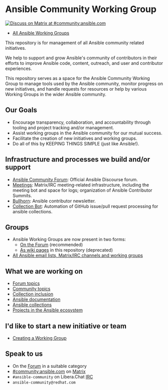 # Ansible Community Working Group

[![Discuss on Matrix at #community:ansible.com](https://img.shields.io/matrix/community:ansible.com.svg?server_fqdn=ansible-accounts.ems.host&label=Discuss%20on%20Matrix%20at%20%23community:ansible.com&logo=matrix)](https://matrix.to/#/#community:ansible.com)

* [All Ansible Working Groups](https://github.com/ansible/community/wiki)

This repository is for management of all Ansible community related initiatives.

We help to support and grow Ansible's community of contributors in their efforts to improve Ansible code, content, outreach, and user and contributor experiences.

This repository serves as a space for the Ansible Community Working Group to manage tools used by the Ansible community, monitor progress on new initiatives, and handle requests for resources or help by various Working Groups in the wider Ansible community.

## Our Goals

* Encourage transparency, collaboration, and accountability through tooling and project tracking and/or management.
* Assist working groups in the Ansible community for our mutual success.
* Facilitate the creation of new initiatives and working groups.
* Do all of this by KEEPING THINGS SIMPLE (just like Ansible!).

## Infrastructure and processes we build and/or support

* [Ansible Community Forum](https://forum.ansible.com/): Official Ansible Discourse forum.
* [Meetings](https://github.com/ansible/community/tree/main/meetings): Matrix/IRC meeting-related infrastructure, including the meeting bot and space for logs; organization of Ansible Contributor Summits.
* [Bullhorn](https://github.com/ansible/community/wiki/News#the-bullhorn): Ansible contributor newsletter.
* [Collection Bot](https://github.com/ansible-community/collection_bot): Automation of GitHub issue/pull request processing for ansible collections.

## Groups

* Ansible Working Groups are now present in two forms:
  * [On the Forum](https://forum.ansible.com/g) (recommended)
  * [As wiki pages](https://github.com/ansible/community/wiki) in this repository (deprecated)
* [All Ansible email lists, Matrix/IRC channels and working groups](https://docs.ansible.com/ansible/devel/community/communication.html)

## What we are working on

* [Forum topics](https://forum.ansible.com/)
* [Community topics](https://github.com/ansible-community/community-topics)
* [Collection inclusion](https://github.com/ansible-collections/ansible-inclusion)
* [Ansible documentation](https://github.com/orgs/ansible/projects/94/views/1)
* [Ansible collections](https://github.com/ansible-collections)
* [Projects in the Ansible ecosystem](https://github.com/ansible)

## I'd like to start a new initiative or team

* [Creating a Working Group](WORKING-GROUPS.md)

## Speak to us

* On the [Forum](https://forum.ansible.com/categories) in a suitable category
* [#community:ansible.com](https://matrix.to/#/#community:ansible.com) on [Matrix](https://docs.ansible.com/ansible/devel/community/communication.html#ansible-community-on-matrix)
* `#ansible-community` on Libera.Chat [IRC](https://docs.ansible.com/ansible/devel/community/communication.html#ansible-community-on-irc)
* `ansible-community@redhat.com`
